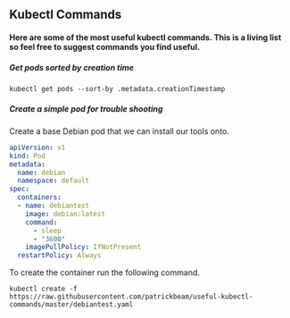 ## Kubectl Commands

#### Here are some of the most useful kubectl commands. This is a living list so feel free to suggest commands you find useful. 

##### Get pods sorted by creation time
`kubectl get pods --sort-by .metadata.creationTimestamp`


##### Create a simple pod for trouble shooting
Create a base Debian pod that we can install our tools onto.

```yaml
apiVersion: v1
kind: Pod
metadata:
  name: debian
  namespace: default
spec:
  containers:
  - name: debiantest
    image: debian:latest
    command:
      - sleep
      - "3600"
    imagePullPolicy: IfNotPresent
  restartPolicy: Always
```

To create the container run the following command.
```
kubectl create -f https://raw.githubusercontent.com/patrickbeam/useful-kubectl-commands/master/debiantest.yaml


